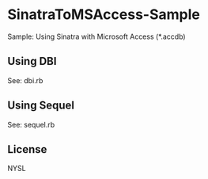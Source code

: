 SinatraToMSAccess-Sample
========================

Sample: Using Sinatra with Microsoft Access (*.accdb)

## Using DBI
See: dbi.rb

## Using Sequel
See: sequel.rb

## License
NYSL